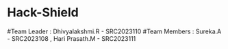 # Hack-Shield
#Team Leader  : Dhivyalakshmi.R - SRC2023110
#Team Members : Sureka.A - SRC2023108 , Hari Prasath.M - SRC2023111
